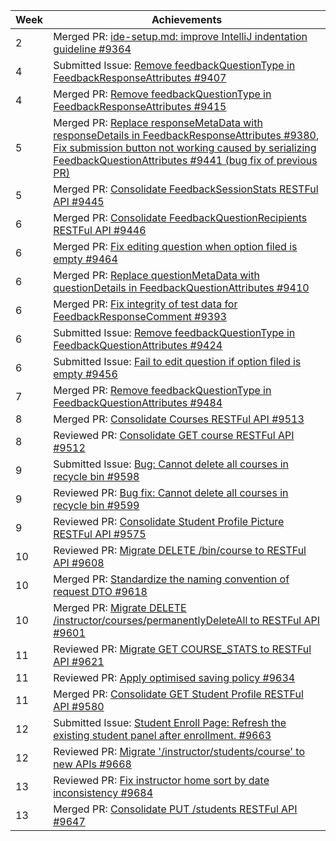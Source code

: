 Week | Achievements
---- | ------------
2 | Merged PR: [ide-setup.md: improve IntelliJ indentation guideline #9364](https://github.com/TEAMMATES/teammates/pull/9364)
4 | Submitted Issue: [Remove feedbackQuestionType in FeedbackResponseAttributes #9407](https://github.com/TEAMMATES/teammates/issues/9407)
4 | Merged PR: [Remove feedbackQuestionType in FeedbackResponseAttributes #9415](https://github.com/TEAMMATES/teammates/pull/9415)
5 | Merged PR: [Replace responseMetaData with responseDetails in FeedbackResponseAttributes #9380](https://github.com/TEAMMATES/teammates/pull/9380), [Fix submission button not working caused by serializing FeedbackQuestionAttributes #9441 (bug fix of previous PR)](https://github.com/TEAMMATES/teammates/pull/9441)
5 | Merged PR: [Consolidate FeedbackSessionStats RESTFul API #9445](https://github.com/TEAMMATES/teammates/pull/9445)
6 | Merged PR: [Consolidate FeedbackQuestionRecipients RESTFul API #9446](https://github.com/TEAMMATES/teammates/pull/9446)
6 | Merged PR: [Fix editing question when option filed is empty #9464](https://github.com/TEAMMATES/teammates/pull/9464)
6 | Merged PR: [Replace questionMetaData with questionDetails in FeedbackQuestionAttributes #9410](https://github.com/TEAMMATES/teammates/pull/9410)
6 | Merged PR: [Fix integrity of test data for FeedbackResponseComment #9393](https://github.com/TEAMMATES/teammates/pull/9393)
6 | Submitted Issue: [Remove feedbackQuestionType in FeedbackQuestionAttributes #9424](https://github.com/TEAMMATES/teammates/issues/9424)
6 | Submitted Issue: [Fail to edit question if option filed is empty #9456](https://github.com/TEAMMATES/teammates/issues/9456)
7 | Merged PR: [Remove feedbackQuestionType in FeedbackQuestionAttributes #9484](https://github.com/TEAMMATES/teammates/pull/9484)
8 | Merged PR: [Consolidate Courses RESTFul API #9513](https://github.com/TEAMMATES/teammates/pull/9513)
8 | Reviewed PR: [Consolidate GET course RESTFul API #9512](https://github.com/TEAMMATES/teammates/pull/9512)
9 | Submitted Issue: [Bug: Cannot delete all courses in recycle bin #9598](https://github.com/TEAMMATES/teammates/issues/9598)
9 | Reviewed PR: [Bug fix: Cannot delete all courses in recycle bin #9599](https://github.com/TEAMMATES/teammates/pull/9599)
9 | Reviewed PR: [Consolidate Student Profile Picture RESTFul API #9575](https://github.com/TEAMMATES/teammates/pull/9575)
10 | Reviewed PR: [Migrate DELETE /bin/course to RESTFul API #9608](https://github.com/TEAMMATES/teammates/pull/9608)
10 | Merged PR: [Standardize the naming convention of request DTO #9618](https://github.com/TEAMMATES/teammates/pull/9618)
10 | Merged PR: [Migrate DELETE /instructor/courses/permanentlyDeleteAll to RESTFul API #9601](https://github.com/TEAMMATES/teammates/pull/9601)
11 | Reviewed PR: [Migrate GET COURSE_STATS to RESTFul API #9621](https://github.com/TEAMMATES/teammates/pull/9621)
11 | Reviewed PR: [Apply optimised saving policy #9634](https://github.com/TEAMMATES/teammates/pull/9634)
11 | Merged PR: [Consolidate GET Student Profile RESTFul API #9580](https://github.com/TEAMMATES/teammates/pull/9580)
12 | Submitted Issue: [Student Enroll Page: Refresh the existing student panel after enrollment. #9663](https://github.com/TEAMMATES/teammates/issues/9663)
12 | Reviewed PR: [Migrate '/instructor/students/course' to new APIs #9668](https://github.com/TEAMMATES/teammates/pull/9668)
13 | Reviewed PR: [Fix instructor home sort by date inconsistency #9684](https://github.com/TEAMMATES/teammates/pull/9684)
13 | Merged PR: [Consolidate PUT /students RESTFul API #9647](https://github.com/TEAMMATES/teammates/pull/9647)
